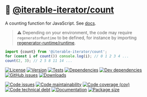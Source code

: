 :sheep: [@iterable-iterator/count](https://iterable-iterator.github.io/count)
==

A counting function for JavaScript.
See [docs](https://iterable-iterator.github.io/count/index.html).

> :warning: Depending on your environment, the code may require
> `regeneratorRuntime` to be defined, for instance by importing
> [regenerator-runtime/runtime](https://www.npmjs.com/package/regenerator-runtime).

```js
import {count} from '@iterable-iterator/count';
for (const i of count()) console.log(i); // 0 1 2 3 4 ...
count(2, 3); // 2 5 8 11 14 ...
```

[![License](https://img.shields.io/github/license/iterable-iterator/count.svg)](https://raw.githubusercontent.com/iterable-iterator/count/main/LICENSE)
[![Version](https://img.shields.io/npm/v/@iterable-iterator/count.svg)](https://www.npmjs.org/package/@iterable-iterator/count)
[![Tests](https://img.shields.io/github/workflow/status/iterable-iterator/count/ci:test?event=push&label=tests)](https://github.com/iterable-iterator/count/actions/workflows/ci:test.yml?query=branch:main)
[![Dependencies](https://img.shields.io/david/iterable-iterator/count.svg)](https://david-dm.org/iterable-iterator/count)
[![Dev dependencies](https://img.shields.io/david/dev/iterable-iterator/count.svg)](https://david-dm.org/iterable-iterator/count?type=dev)
[![GitHub issues](https://img.shields.io/github/issues/iterable-iterator/count.svg)](https://github.com/iterable-iterator/count/issues)
[![Downloads](https://img.shields.io/npm/dm/@iterable-iterator/count.svg)](https://www.npmjs.org/package/@iterable-iterator/count)

[![Code issues](https://img.shields.io/codeclimate/issues/iterable-iterator/count.svg)](https://codeclimate.com/github/iterable-iterator/count/issues)
[![Code maintainability](https://img.shields.io/codeclimate/maintainability/iterable-iterator/count.svg)](https://codeclimate.com/github/iterable-iterator/count/trends/churn)
[![Code coverage (cov)](https://img.shields.io/codecov/c/gh/iterable-iterator/count/main.svg)](https://codecov.io/gh/iterable-iterator/count)
[![Code technical debt](https://img.shields.io/codeclimate/tech-debt/iterable-iterator/count.svg)](https://codeclimate.com/github/iterable-iterator/count/trends/technical_debt)
[![Documentation](https://iterable-iterator.github.io/count/badge.svg)](https://iterable-iterator.github.io/count/source.html)
[![Package size](https://img.shields.io/bundlephobia/minzip/@iterable-iterator/count)](https://bundlephobia.com/result?p=@iterable-iterator/count)
